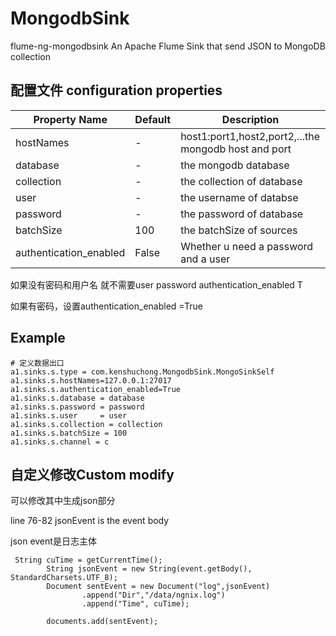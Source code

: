 # MongodbSink
flume-ng-mongodbsink
An Apache Flume Sink that send JSON to MongoDB collection

## 配置文件 configuration properties

Property Name |Default| Description
---|--- |---
hostNames | -|host1:port1,host2,port2,...the mongodb host and port
database | -| the mongodb database
collection|-|the collection of database
user|- |the username of databse
password|-|the password of database
batchSize|100| the batchSize of sources
authentication_enabled|False| Whether u need a password and a user

如果没有密码和用户名 就不需要user password authentication_enabled T 

如果有密码，设置authentication_enabled =True 

## Example
```
# 定义数据出口 
a1.sinks.s.type = com.kenshuchong.MongodbSink.MongoSinkSelf
a1.sinks.s.hostNames=127.0.0.1:27017
a1.sinks.s.authentication_enabled=True
a1.sinks.s.database = database
a1.sinks.s.password = password
a1.sinks.s.user     = user
a1.sinks.s.collection = collection
a1.sinks.s.batchSize = 100 
a1.sinks.s.channel = c 
```
## 自定义修改Custom modify
可以修改其中生成json部分

line 76-82 jsonEvent is the event body

json event是日志主体

```
 String cuTime = getCurrentTime();
        String jsonEvent = new String(event.getBody(), StandardCharsets.UTF_8);
        Document sentEvent = new Document("log",jsonEvent)
        		.append("Dir","/data/ngnix.log")
        		.append("Time", cuTime);
    
        documents.add(sentEvent);
```

